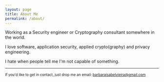 ```yaml
---
layout: page
title: About Me
permalink: /about/
---
```



Working as a Security engineer or Cryptography consultant somewhere in the world. 

I love software, application security, applied crypto(graphy) and privacy engineering. 

I hate when people tell me I'm not capable of something.


---

<sub>If you'd like to get in contact, just drop me an email: <barbaraisabelvieira@gmail.com> </sub>
